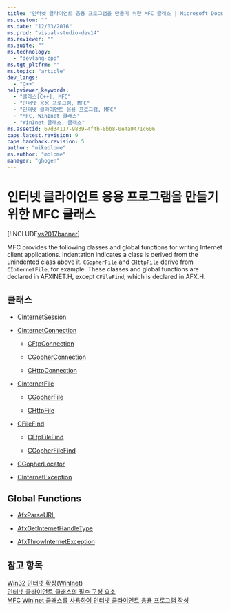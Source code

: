 ```yaml
---
title: "인터넷 클라이언트 응용 프로그램을 만들기 위한 MFC 클래스 | Microsoft Docs"
ms.custom: ""
ms.date: "12/03/2016"
ms.prod: "visual-studio-dev14"
ms.reviewer: ""
ms.suite: ""
ms.technology: 
  - "devlang-cpp"
ms.tgt_pltfrm: ""
ms.topic: "article"
dev_langs: 
  - "C++"
helpviewer_keywords: 
  - "클래스[C++], MFC"
  - "인터넷 응용 프로그램, MFC"
  - "인터넷 클라이언트 응용 프로그램, MFC"
  - "MFC, WinInet 클래스"
  - "WinInet 클래스, 클래스"
ms.assetid: 67d34117-9839-4f4b-8bb8-0e4a9471c606
caps.latest.revision: 9
caps.handback.revision: 5
author: "mikeblome"
ms.author: "mblome"
manager: "ghogen"
---
```

# 인터넷 클라이언트 응용 프로그램을 만들기 위한 MFC 클래스
[!INCLUDE[vs2017banner](../assembler/inline/includes/vs2017banner.md)]

MFC provides the following classes and global functions for writing Internet client applications.  Indentation indicates a class is derived from the unindented class above it.  `CGopherFile` and `CHttpFile` derive from `CInternetFile`, for example.  These classes and global functions are declared in AFXINET.H, except `CFileFind`, which is declared in AFX.H.  
  
## 클래스  
  
-   [CInternetSession](../mfc/reference/cinternetsession-class.md)  
  
-   [CInternetConnection](../mfc/reference/cinternetconnection-class.md)  
  
    -   [CFtpConnection](../mfc/reference/cftpconnection-class.md)  
  
    -   [CGopherConnection](../mfc/reference/cgopherconnection-class.md)  
  
    -   [CHttpConnection](../mfc/reference/chttpconnection-class.md)  
  
-   [CInternetFile](../mfc/reference/cinternetfile-class.md)  
  
    -   [CGopherFile](../mfc/reference/cgopherfile-class.md)  
  
    -   [CHttpFile](../mfc/reference/chttpfile-class.md)  
  
-   [CFileFind](../mfc/reference/cfilefind-class.md)  
  
    -   [CFtpFileFind](../mfc/reference/cftpfilefind-class.md)  
  
    -   [CGopherFileFind](../mfc/reference/cgopherfilefind-class.md)  
  
-   [CGopherLocator](../mfc/reference/cgopherlocator-class.md)  
  
-   [CInternetException](../mfc/reference/cinternetexception-class.md)  
  
## Global Functions  
  
-   [AfxParseURL](../Topic/AfxParseURL.md)  
  
-   [AfxGetInternetHandleType](../Topic/AfxGetInternetHandleType.md)  
  
-   [AfxThrowInternetException](../Topic/AfxThrowInternetException.md)  
  
## 참고 항목  
 [Win32 인터넷 확장\(WinInet\)](../mfc/win32-internet-extensions-wininet.md)   
 [인터넷 클라이언트 클래스의 필수 구성 요소](../mfc/prerequisites-for-internet-client-classes.md)   
 [MFC WinInet 클래스를 사용하여 인터넷 클라이언트 응용 프로그램 작성](../mfc/writing-an-internet-client-application-using-mfc-wininet-classes.md)